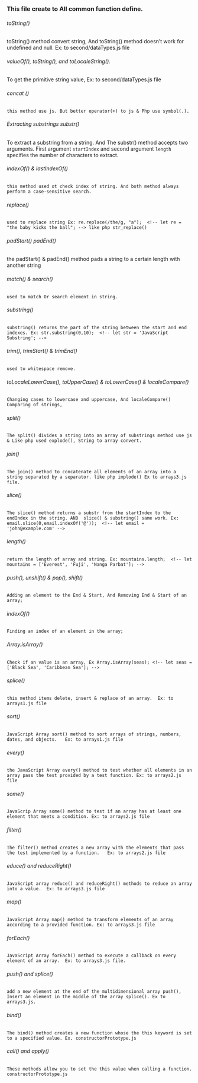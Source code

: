 ### This file create to All common function define.

###### toString()
toString() method convert string, And toString() method doesn’t work for undefined and null.  Ex: to second/dataTypes.js file
###### valueOf(), toString(), and toLocaleString().
To get the primitive string value,   Ex: to second/dataTypes.js file
###### concat ()
    this method use js. But better operator(+) to js & Php use symbol(.).
   ###### Extracting substrings substr()
   To extract a substring from a string. And The substr() method accepts two arguments. First argument `startIndex` and second argument `length` specifies the number of characters to extract.
###### indexOf() & lastIndexOf()
    this method used ot check index of string. And both method always perform a case-sensitive search.
###### replace()
    used to replace string Ex: re.replace(/the/g, "a");  <!-- let re = "the baby kicks the ball"; --> like php str_replace()
###### padStart() padEnd()
the padStart() & padEnd() method pads a string to a certain length with another string
###### match() & search()
    used to match Or search element in string.
######  substring()
    substring() returns the part of the string between the start and end indexes. Ex: str.substring(0,10);  <!-- let str = 'JavaScript Substring'; -->
###### trim(), trimStart() & trimEnd()
    used to whitespace remove.
###### toLocaleLowerCase(), toUpperCase() & toLowerCase() & localeCompare()
    Changing cases to lowercase and uppercase, And localeCompare() Comparing of strings,
###### split()
    The split() divides a string into an array of substrings method use js & Like php used explode(), String to array convert.
###### join()
    The join() method to concatenate all elements of an array into a string separated by a separator. like php implode() Ex to arrays3.js file.
###### slice()
    The slice() method returns a substr from the startIndex to the endIndex in the string. AND  slice() & substring() same work. Ex: email.slice(0,email.indexOf('@'));  <!-- let email = 'john@example.com' -->
###### length()
    return the length of array and string. Ex: mountains.length;  <!-- let mountains = ['Everest', 'Fuji', 'Nanga Parbat']; -->
###### push(), unshift() & pop(), shift()
    Adding an element to the End & Start, And Removing End & Start of an array;
###### indexOf()
    Finding an index of an element in the array;
###### Array.isArray()
    Check if an value is an array, Ex Array.isArray(seas); <!-- let seas = ['Black Sea', 'Caribbean Sea']; -->
###### splice()
    this method items delete, insert & replace of an array.  Ex: to arrays1.js file
###### sort()
    JavaScript Array sort() method to sort arrays of strings, numbers, dates, and objects.   Ex: to arrays1.js file
###### every()
    the JavaScript Array every() method to test whether all elements in an array pass the test provided by a test function. Ex: to arrays2.js file
###### some()
    JavaScrip Array some() method to test if an array has at least one element that meets a condition. Ex: to arrays2.js file
###### filter()
    The filter() method creates a new array with the elements that pass the test implemented by a function.   Ex: to arrays2.js file
###### educe() and reduceRight()
    JavaScript array reduce() and reduceRight() methods to reduce an array into a value.  Ex: to arrays3.js file
###### map()
    JavaScript Array map() method to transform elements of an array according to a provided function. Ex: to arrays3.js file
###### forEach()
    JavaScript Array forEach() method to execute a callback on every element of an array.  Ex: to arrays3.js file.
###### push() and splice()
    add a new element at the end of the multidimensional array push(), Insert an element in the middle of the array splice(). Ex to arrays3.js.
###### bind()
    The bind() method creates a new function whose the this keyword is set to a specified value. Ex. constructorPrototype.js
###### call() and apply()
    These methods allow you to set the this value when calling a function. constructorPrototype.js
######
######
######
######
######

